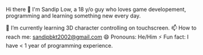 Hi there 👋
I'm Sandip Low, a 18 y/o guy who loves game developement, programming and learning something new every day.

🌱 I’m currently learning 3D character controlling on touchscreen.
📫 How to reach me: sandipbkt2002@gmail.com
😄 Pronouns: He/Him
⚡ Fun fact: I have < 1 year of programming experience.
